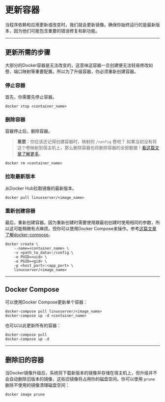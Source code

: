 # 更新容器

当程序依赖和应用更新或改变时，我们就会更新镜像。确保你始终运行的是最新版本，因为他们可能包含重要的错误修复和新功能。

------

## 更新所需的步骤

大部分的Docker容器是无法改变的，这意味这容器一旦创建便无法轻易修改如卷、端口映射等重要配置。所以为了升级容器，你必须重新创建容器。

### 停止容器

首先，你需要先停止容器。

```shell
docker stop <container_name>
```

### 删除容器

容器停止后，删除容器。

> **重要**：你应该还记得创建容器时，映射的 `/config` 卷吧？ 如果当初没有将这个卷映射到宿主机上，那么删除容器也将删除容器的全部数据！[看这篇文章了解更多](general/volumes.md)。

```shell
docker rm <container_name>
```

### 拉取最新版本

从Docker Hub拉取镜像的最新版本。

```shell
docker pull linuxserver/<image_name>
```

### 重新创建容器

最后，重新创建容器。因为重新创建时需要使用跟最初创建时使用相同的参数，所以这可能稍微有点麻烦。但你可以使用Docker Compose来操作。参考[这篇文章了解docker-compose](general/docker-compose.md)。

```shell
docker create \
    --name=<container_name> \
    -v <path_to_data>:/config \
    -e PUID=<uid> \
    -e PGID=<gid> \
    -p <host_port>:<app_port> \
    linuxserver/<image_name>
```

------

## Docker Compose

可以使用Docker Compose更新单个容器：

```shell
docker-compose pull linuxserver/<image_name>
docker-compose up -d <container_name>
```

也可以以此更新所有的容器：

```shell
docker-compose pull
docker-compose up -d
```

------

## 删除旧的容器

当Docker镜像升级后，系统将下载新版本的镜像并存储在宿主机上，但升级并不会自动删除旧版本的镜像，这些旧镜像将占用你的磁盘空间。你可以使用 `prune` 删除不使用的镜像清理磁盘空间：

```shell
docker image prune
```

